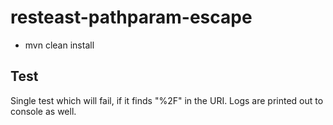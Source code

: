 # resteast-pathparam-escape
- mvn clean install

## Test
Single test which will fail, if it finds "%2F" in the URI. Logs are printed out to console as well.

